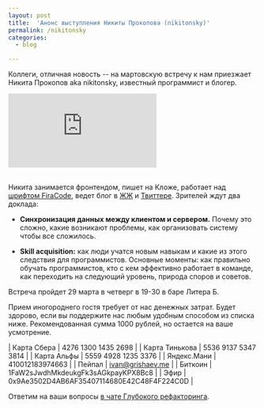 ```yaml
---
layout: post
title:  'Анонс выступления Никиты Прокопова (nikitonsky)'
permalink: /nikitonsky
categories:
  - blog

---
```


[font]:https://github.com/tonsky/FiraCode
[lj]:http://tonsky.livejournal.com/
[twi]:https://twitter.com/nikitonsky/
[chat]:https://t.elegram.ru/deeprefactoring

Коллеги, отличная новость -- на мартовскую встречу к нам приезжает Никита
Прокопов aka nikitonsky, известный программист и блогер.

<div class="col-sm-12 col-md-6 col-lg-6">
    <div class="embed-responsive embed-responsive-16by9">
        <iframe src="https://www.youtube.com/embed/15aazt9fHas" frameborder="0" allowfullscreen></iframe>
    </div>
</div>
<br>

Никита занимается фронтендом, пишет на Кложе, работает над [шрифтом
FiraCode][font], ведет блог в [ЖЖ][lj] и [Твиттере][twi]. Зрителей ждут два
доклада:

- **Синхронизация данных между клиентом и сервером.** Почему это сложно, какие
  возникают проблемы, как организовать систему чтобы все сложилось.

- **Skill acquisition:** как люди учатся новым навыкам и какие из этого
  следствия для программистов. Основные моменты: как правильно обучать
  программистов, кто с кем эффективно работает в команде, как переходить на
  следующий уровень, природа споров и советов.

Встреча пройдет 29 марта в четверг в 19-30 в баре Литера Б.

Прием иногороднего гостя требует от нас денежных затрат. Будет здорово, если вы
поддержите нас любым удобным способом из списка ниже. Рекомендованная сумма 1000
рублей, но остается на ваше усмотрение.

| Карта Сбера    | 4276 1300 1435 2698 |
| Карта Тинькова | 5536 9137 5347 3814 |
| Карта Альфы    | 5559 4928 1235 3376 |
| Яндекс.Мани    | 410012183974663 |
| Пейпал         | ivan@grishaev.me |
| Биткоин        | 1FaW2sJwdhMkdeukgFk3sAGkpayKPX8Bc8 |
| Эфир           | 0x9Ae3502D4AB6AF35407114680E42C48F4F224C0D |

Ответим на ваши вопросы [в чате Глубокого рефакторинга][chat].
